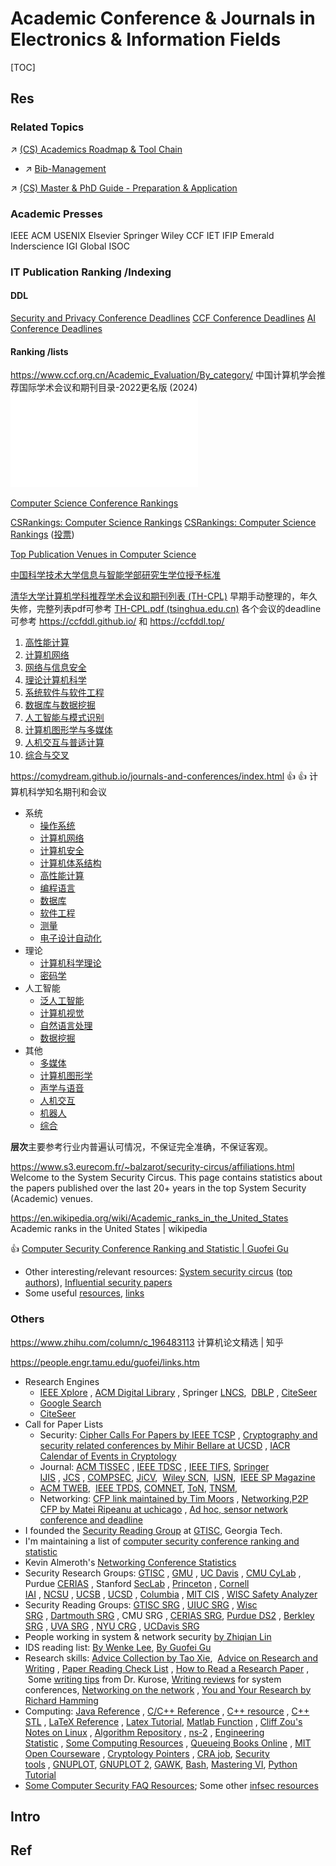 # Academic Conference & Journals in Electronics & Information Fields

[TOC]



## Res
### Related Topics
↗ [(CS) Academics Roadmap & Tool Chain](../🚸%20(CS)%20Academics%20Roadmap%20&%20Tool%20Chain/(CS)%20Academics%20Roadmap%20&%20Tool%20Chain.md)
- ↗ [Bib-Management](../🚸%20(CS)%20Academics%20Roadmap%20&%20Tool%20Chain/Bib-Management/Bib-Management.md)

↗ [(CS) Master & PhD Guide - Preparation & Application](../../🗺%20CS%20Overview/🤲🏼%20Opportunities%20&%20Career%20Development/International%20Opportunities/(CS)%20Master%20&%20PhD%20Guide%20-%20Preparation%20&%20Application/(CS)%20Master%20&%20PhD%20Guide%20-%20Preparation%20&%20Application.md)


### Academic Presses
IEEE
ACM
USENIX
Elsevier
Springer
Wiley
CCF
IET
IFIP
Emerald
Inderscience
IGI Global
ISOC

### IT Publication Ranking /Indexing
#### DDL
[Security and Privacy Conference Deadlines](https://sec-deadlines.github.io)
[CCF Conference Deadlines](https://ccfddl.github.io/)
[AI Conference Deadlines](https://aideadlin.es/?sub=ML,NLP,CV)
#### Ranking /lists
https://www.ccf.org.cn/Academic_Evaluation/By_category/
中国计算机学会推荐国际学术会议和期刊目录-2022更名版 (2024)
![中国计算机学会推荐国际学术会议和期刊目录-2022更名版](../../../Assets/Official%20&%20Formal%20Docs/中国计算机学会推荐国际学术会议和期刊目录-2022更名版.pdf)

[Computer Science Conference Rankings](http://webdocs.cs.ualberta.ca/~zaiane/htmldocs/ConfRanking.html)

[CSRankings: Computer Science Rankings](https://csrankings.org/#/index?all&world)
[CSRankings: Computer Science Rankings](https://csrankings.org/#/fromyear/2012/toyear/2022/index?all&world) ([投票](https://github.com/emeryberger/CSrankings/blob/gh-pages/docs/CSrankings%20survey%20results.pdf))

[Top Publication Venues in Computer Science](https://www.cs.cornell.edu/andru/csconf.html)

[中国科学技术大学信息与智能学部研究生学位授予标准](https://kdelab.ustc.edu.cn/%E4%BF%A1%E6%81%AF%E4%B8%8E%E6%99%BA%E8%83%BD%E5%AD%A6%E9%83%A8%E7%A0%94%E7%A9%B6%E7%94%9F%E5%AD%A6%E4%BD%8D%E6%8E%88%E4%BA%88%E6%A0%87%E5%87%862020%E7%89%88.pdf)

[清华大学计算机学科推荐学术会议和期刊列表 (TH-CPL)](https://github.com/bugaosuni59/TH-CPL)
早期手动整理的，年久失修，完整列表pdf可参考 [TH-CPL.pdf (tsinghua.edu.cn)](https://numbda.cs.tsinghua.edu.cn/%7Eyuwj/TH-CPL.pdf)
各个会议的deadline可参考 https://ccfddl.github.io/ 和 https://ccfddl.top/
1. [高性能计算](https://github.com/bugaosuni59/TH-CPL#%E9%AB%98%E6%80%A7%E8%83%BD%E8%AE%A1%E7%AE%97)
2. [计算机网络](https://github.com/bugaosuni59/TH-CPL#%E8%AE%A1%E7%AE%97%E6%9C%BA%E7%BD%91%E7%BB%9C)
3. [网络与信息安全](https://github.com/bugaosuni59/TH-CPL#%E7%BD%91%E7%BB%9C%E4%B8%8E%E4%BF%A1%E6%81%AF%E5%AE%89%E5%85%A8)
4. [理论计算机科学](https://github.com/bugaosuni59/TH-CPL#%E7%90%86%E8%AE%BA%E8%AE%A1%E7%AE%97%E6%9C%BA%E7%A7%91%E5%AD%A6)
5. [系统软件与软件工程](https://github.com/bugaosuni59/TH-CPL#%E7%B3%BB%E7%BB%9F%E8%BD%AF%E4%BB%B6%E4%B8%8E%E8%BD%AF%E4%BB%B6%E5%B7%A5%E7%A8%8B)
6. [数据库与数据挖掘](https://github.com/bugaosuni59/TH-CPL#%E6%95%B0%E6%8D%AE%E5%BA%93%E4%B8%8E%E6%95%B0%E6%8D%AE%E6%8C%96%E6%8E%98)
7. [人工智能与模式识别](https://github.com/bugaosuni59/TH-CPL#%E4%BA%BA%E5%B7%A5%E6%99%BA%E8%83%BD%E4%B8%8E%E6%A8%A1%E5%BC%8F%E8%AF%86%E5%88%AB)
8. [计算机图形学与多媒体](https://github.com/bugaosuni59/TH-CPL#%E8%AE%A1%E7%AE%97%E6%9C%BA%E5%9B%BE%E5%BD%A2%E5%AD%A6%E4%B8%8E%E5%A4%9A%E5%AA%92%E4%BD%93)
9. [人机交互与普适计算](https://github.com/bugaosuni59/TH-CPL#%E4%BA%BA%E6%9C%BA%E4%BA%A4%E4%BA%92%E4%B8%8E%E6%99%AE%E9%80%82%E8%AE%A1%E7%AE%97)
10. [综合与交叉](https://github.com/bugaosuni59/TH-CPL#%E7%BB%BC%E5%90%88%E4%B8%8E%E4%BA%A4%E5%8F%89)

https://comydream.github.io/journals-and-conferences/index.html
👍 👍 计算机科学知名期刊和会议
- 系统
    - [操作系统](https://comydream.github.io/journals-and-conferences/index.html#%E6%93%8D%E4%BD%9C%E7%B3%BB%E7%BB%9F)
    - [计算机网络](https://comydream.github.io/journals-and-conferences/index.html#%E8%AE%A1%E7%AE%97%E6%9C%BA%E7%BD%91%E7%BB%9C)
    - [计算机安全](https://comydream.github.io/journals-and-conferences/index.html#%E8%AE%A1%E7%AE%97%E6%9C%BA%E5%AE%89%E5%85%A8)
    - [计算机体系结构](https://comydream.github.io/journals-and-conferences/index.html#%E8%AE%A1%E7%AE%97%E6%9C%BA%E4%BD%93%E7%B3%BB%E7%BB%93%E6%9E%84)
    - [高性能计算](https://comydream.github.io/journals-and-conferences/index.html#%E9%AB%98%E6%80%A7%E8%83%BD%E8%AE%A1%E7%AE%97)
    - [编程语言](https://comydream.github.io/journals-and-conferences/index.html#%E7%BC%96%E7%A8%8B%E8%AF%AD%E8%A8%80)
    - [数据库](https://comydream.github.io/journals-and-conferences/index.html#%E6%95%B0%E6%8D%AE%E5%BA%93)
    - [软件工程](https://comydream.github.io/journals-and-conferences/index.html#%E8%BD%AF%E4%BB%B6%E5%B7%A5%E7%A8%8B)
    - [测量](https://comydream.github.io/journals-and-conferences/index.html#%E6%B5%8B%E9%87%8F)
    - [电子设计自动化](https://comydream.github.io/journals-and-conferences/index.html#%E7%94%B5%E5%AD%90%E8%AE%BE%E8%AE%A1%E8%87%AA%E5%8A%A8%E5%8C%96)
- 理论
    - [计算机科学理论](https://comydream.github.io/journals-and-conferences/index.html#%E8%AE%A1%E7%AE%97%E6%9C%BA%E7%A7%91%E5%AD%A6%E7%90%86%E8%AE%BA)
    - [密码学](https://comydream.github.io/journals-and-conferences/index.html#%E5%AF%86%E7%A0%81%E5%AD%A6)
- 人工智能
    - [泛人工智能](https://comydream.github.io/journals-and-conferences/index.html#%E6%B3%9B%E4%BA%BA%E5%B7%A5%E6%99%BA%E8%83%BD)
    - [计算机视觉](https://comydream.github.io/journals-and-conferences/index.html#%E8%AE%A1%E7%AE%97%E6%9C%BA%E8%A7%86%E8%A7%89)
    - [自然语言处理](https://comydream.github.io/journals-and-conferences/index.html#%E8%87%AA%E7%84%B6%E8%AF%AD%E8%A8%80%E5%A4%84%E7%90%86)
    - [数据挖掘](https://comydream.github.io/journals-and-conferences/index.html#%E6%95%B0%E6%8D%AE%E6%8C%96%E6%8E%98)
- 其他
    - [多媒体](https://comydream.github.io/journals-and-conferences/index.html#%E5%A4%9A%E5%AA%92%E4%BD%93)
    - [计算机图形学](https://comydream.github.io/journals-and-conferences/index.html#%E8%AE%A1%E7%AE%97%E6%9C%BA%E5%9B%BE%E5%BD%A2%E5%AD%A6)
    - [声学与语音](https://comydream.github.io/journals-and-conferences/index.html#%E5%A3%B0%E5%AD%A6%E4%B8%8E%E8%AF%AD%E9%9F%B3)
    - [人机交互](https://comydream.github.io/journals-and-conferences/index.html#%E4%BA%BA%E6%9C%BA%E4%BA%A4%E4%BA%92)
    - [机器人](https://comydream.github.io/journals-and-conferences/index.html#%E6%9C%BA%E5%99%A8%E4%BA%BA)
    - [综合](https://comydream.github.io/journals-and-conferences/index.html#%E7%BB%BC%E5%90%88)

**层次**主要参考行业内普遍认可情况，不保证完全准确，不保证客观。

https://www.s3.eurecom.fr/~balzarot/security-circus/affiliations.html
Welcome to the System Security Circus.
This page contains statistics about the papers published over the last
20+ years in the top System Security (Academic) venues.

https://en.wikipedia.org/wiki/Academic_ranks_in_the_United_States
Academic ranks in the United States | wikipedia

👍 [Computer Security Conference Ranking and Statistic | Guofei Gu](https://people.engr.tamu.edu/guofei/sec_conf_stat.htm)
- Other interesting/relevant resources: [System security circus](http://s3.eurecom.fr/%7Ebalzarot/notes/top4/) ([top authors](http://s3.eurecom.fr/%7Ebalzarot/notes/top4_2018/authors_all_conf.html)), [Influential security papers](https://www.sec.cs.tu-bs.de/%7Ekonrieck/topnotch/)
- Some useful [resources](https://success.cse.tamu.edu/resources/), [links](https://people.engr.tamu.edu/guofei/links.htm)


### Others
https://www.zhihu.com/column/c_196483113
计算机论文精选 | 知乎

https://people.engr.tamu.edu/guofei/links.htm
- Research Engines
	- [IEEE Xplore](http://ieeexplore.ieee.org/Xplore/DynWel.jsp) , [ACM Digital Library](http://portal.acm.org/dl.cfm?coll=portal&dl=ACM) , Springer [LNCS](http://www.springerlink.com/content/105633/),  [DBLP](http://www.informatik.uni-trier.de/%7Eley/db/) , [CiteSeer](http://citeseer.ist.psu.edu/)  
	- [Google Search](http://www.google.com/)
	- [CiteSeer](http://citeseer.nj.nec.com/cs)
- Call for Paper Lists
	- Security: [Cipher Calls For Papers by IEEE TCSP](http://www.ieee-security.org/CFP/Cipher-Call-for-Papers.html) , [Cryptography and security related conferences by Mihir Bellare at UCSD](http://www-cse.ucsd.edu/users/mihir/confs.html) , [IACR Calendar of Events in Cryptology](http://www.iacr.org/events/)
	- Journal: [ACM TISSEC](http://www.acm.org/pubs/tissec/) , [IEEE TDSC](http://www.computer.org/tdsc/) , [IEEE TIFS](http://ieeexplore.ieee.org/xpl/RecentIssue.jsp?punumber=10206), [Springer IJIS](http://link.springer.de/link/service/journals/10207/index.htm) , [JCS](http://www.csl.sri.com/programs/security/jcs/) , [COMPSEC](http://www.journals.elsevier.com/computers-and-security/), [JiCV](http://www.springer.com/computer/journal/11416),  [Wiley SCN](http://www.wiley.com/bw/journal.asp?ref=1939-0114),  [IJSN](http://www.inderscience.com/browse/index.php?journalCODE=ijsn),  [IEEE SP Magazine](http://tweb.acm.org/)
	- [ACM TWEB](http://tweb.acm.org/),  [IEEE TPDS](http://www.computer.org/tpds), [COMNET](http://www.journals.elsevier.com/computer-networks/), [ToN](http://www.ton.seas.upenn.edu/), [TNSM](http://dl.comsoc.org/tnsm/),  
	- Networking: [CFP link maintained by Tim Moors](http://maestro.ee.unsw.edu.au/%7Etimm/netconf/) , [Networking,P2P CFP by Matei Ripeanu at uchicago](http://people.cs.uchicago.edu/%7Ematei/PAPERS/cfp.html) , [Ad hoc, sensor network conference and deadline](http://www.cs.virginia.edu/%7Eadw5p/conferences.html)
- I founded the [Security Reading Group](http://www-static.cc.gatech.edu/%7Eguofei/srg/) at [GTISC](http://www.gtisc.gatech.edu/), Georgia Tech.
- I'm maintaining a list of [computer security conference ranking and statistic](https://people.engr.tamu.edu/guofei/sec_conf_stat.htm)
- Kevin Almeroth's [Networking Conference Statistics](http://www.cs.ucsb.edu/%7Ealmeroth/conf/stats/)
- Security Research Groups: [GTISC](http://www.gtisc.gatech.edu/index.html) , [GMU](http://www.list.gmu.edu/) , [UC Davis](http://seclab.cs.ucdavis.edu/) , [CMU CyLab](http://www.cylab.cmu.edu/) , Purdue [CERIAS](http://www.cerias.purdue.edu/) , Stanford [SecLab](http://crypto.stanford.edu/seclab/) , [Princeton](http://www.cs.princeton.edu/sip/) , [Cornell IAI](http://www.cis.cornell.edu/iai/index.htm) , [NCSU](http://cdl.csc.ncsu.edu/) , [UCSB](http://www.cs.ucsb.edu/%7Ersg/) , [UCSD](http://www-cse.ucsd.edu/groups/crypto/) , [Columbia](http://www1.cs.columbia.edu/ids/) , [MIT CIS](http://theory.lcs.mit.edu/%7Ecis/) , [](http://seclab.cs.sunysb.edu/seclab1/)[WISC Safety Analyzer](http://www.cs.wisc.edu/wisa/)
- Security Reading Groups: [GTISC SRG](https://people.engr.tamu.edu/guofei/srg) , [UIUC SRG](http://ciae.cs.uiuc.edu/SRG/) , [Wisc SRG](http://www.cs.wisc.edu/areas/sec/secreadsch.html) , [Dartmouth SRG](https://wiki.cs.dartmouth.edu/srg/doku.php) , CMU SRG , [CERIAS SRG](http://homes.cerias.purdue.edu/%7Ecrisn/reading_group.html), [Purdue DS2](http://projects.cerias.purdue.edu/ds2/lab_sched.html) , [Berkley SRG](http://www.cs.berkeley.edu/%7Edmolnar/secreadgroup.html) , [UVA SRG](http://www.cs.virginia.edu/nora/srg/) , [NYU CRG](http://www.scs.cs.nyu.edu/crypto/) , [UCDavis SRG](http://sthelens.cs.ucdavis.edu/%7Efhsu/security/readinggroup.html)
- People working in system & network security [by Zhiqian Lin](http://www.cs.purdue.edu/homes/zlin/people.html)  
- IDS reading list: [By Wenke Lee](http://www.cc.gatech.edu/%7Ewenke/ids-readings.html), [By Guofei Gu](https://people.engr.tamu.edu/guofei/ids-readinglist.htm) 
- Research skills: [Advice Collection by Tao Xie](http://people.engr.ncsu.edu/txie/advice.htm),  [Advice on Research and Writing](http://www-2.cs.cmu.edu/afs/cs.cmu.edu/user/mleone/web/how-to.html) , [Paper Reading Check List](http://bbcr.uwaterloo.ca/%7Ebrecht/courses/856/readings/general/jamin-checklist.html) , [How to Read a Research Paper](http://bbcr.uwaterloo.ca/%7Ebrecht/courses/856/readings/general/how-to-read.txt) ,  Some [writing tips](http://www-net.cs.umass.edu/kurose/writing/) from Dr. Kurose, [Writing reviews](https://people.engr.tamu.edu/guofei/people.inf.ethz.ch/troscoe/pubs/review-writing.pdf) for system conferences, [Networking on the network](http://polaris.gseis.ucla.edu/pagre/network.html) , [You and Your Research by Richard Hamming](https://people.engr.tamu.edu/guofei/hamming-on-research.pdf) 
- Computing: [Java Reference](http://java.sun.com/j2se/1.4.2/docs/api/index.html) , [C/C++ Reference](http://www.cppreference.com/) , [C++ resource](http://www.cplusplus.com/) , [C++ STL](http://www.sgi.com/tech/stl/index.html) , [LaTeX Reference](http://www.whoishostingthis.com/resources/tex-latex/) , [Latex Tutorial](http://www.maths.tcd.ie/%7Edwilkins/LaTeXPrimer/), [Matlab Function](http://www.mathworks.com/access/helpdesk/help/techdoc/matlab.shtml) , [Cliff Zou's Notes on Linux](http://tennis.ecs.umass.edu/%7Eczou/linux.html) , [Algorithm Repository](http://www.cs.sunysb.edu/%7Ealgorith/index.html) , [ns-2](http://www.isi.edu/nsnam/ns/index.html) , [Engineering Statistic](http://www.itl.nist.gov/div898/handbook/index.htm) , [Some Computing Resources](http://amath.colorado.edu/computing/) , [Queueing Books Online](http://www2.uwindsor.ca/%7Ehlynka/qonline.html) , [MIT Open Courseware](http://ocw.mit.edu/OcwWeb/Electrical-Engineering-and-Computer-Science/index.htm) , [Cryptology Pointers](http://research.cyber.ee/%7Elipmaa/crypto/) , [CRA job](http://www.cra.org/main/cra.jobs.html), [Security tools](http://www.insecure.org/tools.html) , [GNUPLOT](http://www.duke.edu/%7Ehpgavin/gnuplot.html), [GNUPLOT 2](http://t16web.lanl.gov/Kawano/gnuplot/index-e.html), [GAWK](http://www.gnu.org/software/gawk/manual/gawk.html), [Bash](http://www.tldp.org/LDP/abs/html/), [Mastering VI](http://www.eng.hawaii.edu/Tutor/vi.html), [Python Tutorial](http://docs.python.org/tut/tut.html) 
- [Some Computer Security FAQ Resources](http://www.antivirusware.com/articles/computer-security.htm); Some other [infsec resources](http://resources.infosecinstitute.com/)



## Intro



## Ref
[# 阿里云PolarDB论文斩获ICDE 2024工业赛道「最佳论文奖」]: https://mp.weixin.qq.com/s/KgOehlGdoniQQI7fqUyBmQ

[快讯 | 复旦NLP四篇论文入选ICML 2024]: https://mp.weixin.qq.com/s/UIAGL2auQkFhQu3_YDNG0g

[入选USENIX ATC 2024|腾讯TQUIC团队最新研究 QDSR：更快更均衡的QUIC流量分发]: https://mp.weixin.qq.com/s/13Cs1ZMc-TB1hi7BlwrmNw

[ICLR 2024 公布获奖论文，7262篇提交，录用率31%，两篇国内论文获杰出论文提名]: https://mp.weixin.qq.com/s/0MQChmrCylRIbNalOjpXTw

[腾讯云基于英特尔® DLB 技术实现多核无锁化限速方案]: https://mp.weixin.qq.com/s/EePlb_YlBVLAiY-AHDK9hA?poc_token=HA3qTmajipdtGVXuVdzldNHCx6RUo7DNqTyW6xxf

[AAAI2024 | 分享10篇优秀论文，涉及图神经网络、大模型优化、表格分析等热门话题]: https://mp.weixin.qq.com/s/F7X8N_wUyZQNhDtIfHm17Q
